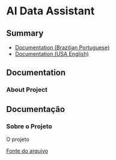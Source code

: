 # AI Data Assistant

## Summary
- [Documentation (Brazilian Portuguese)](/README.md#documentação)
- [Documentation (USA English)](/README.md#documentation)

## Documentation
### About Project

## Documentação
### Sobre o Projeto

O projeto 

[Fonte do arquivo](https://www.kaggle.com/code/upadorprofzs/eda-video-game-sales/input?select=vgsales.csv)